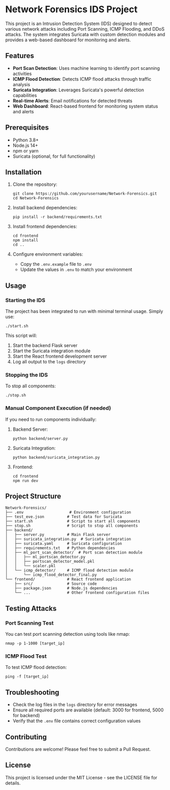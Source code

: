 # Network Forensics IDS Project

This project is an Intrusion Detection System (IDS) designed to detect various network attacks including Port Scanning, ICMP Flooding, and DDoS attacks. The system integrates Suricata with custom detection modules and provides a web-based dashboard for monitoring and alerts.

## Features

- **Port Scan Detection**: Uses machine learning to identify port scanning activities
- **ICMP Flood Detection**: Detects ICMP flood attacks through traffic analysis
- **Suricata Integration**: Leverages Suricata's powerful detection capabilities
- **Real-time Alerts**: Email notifications for detected threats
- **Web Dashboard**: React-based frontend for monitoring system status and alerts

## Prerequisites

- Python 3.8+
- Node.js 14+
- npm or yarn
- Suricata (optional, for full functionality)

## Installation

1. Clone the repository:
   ```
   git clone https://github.com/yourusername/Network-Forensics.git
   cd Network-Forensics
   ```

2. Install backend dependencies:
   ```
   pip install -r backend/requirements.txt
   ```

3. Install frontend dependencies:
   ```
   cd frontend
   npm install
   cd ..
   ```

4. Configure environment variables:
   - Copy the `.env.example` file to `.env`
   - Update the values in `.env` to match your environment

## Usage

### Starting the IDS

The project has been integrated to run with minimal terminal usage. Simply use:

```
./start.sh
```

This script will:
1. Start the backend Flask server
2. Start the Suricata integration module
3. Start the React frontend development server
4. Log all output to the `logs` directory

### Stopping the IDS

To stop all components:

```
./stop.sh
```

### Manual Component Execution (if needed)

If you need to run components individually:

1. Backend Server:
   ```
   python backend/server.py
   ```

2. Suricata Integration:
   ```
   python backend/suricata_integration.py
   ```

3. Frontend:
   ```
   cd frontend
   npm run dev
   ```

## Project Structure

```
Network-Forensics/
├── .env                    # Environment configuration
├── test_eve.json          # Test data for Suricata
├── start.sh               # Script to start all components
├── stop.sh                # Script to stop all components
├── backend/
│   ├── server.py          # Main Flask server
│   ├── suricata_integration.py  # Suricata integration
│   ├── suricata.yaml      # Suricata configuration
│   ├── requirements.txt   # Python dependencies
│   ├── ml_port_scan_detector/  # Port scan detection module
│   │   ├── ml_portscan_detector.py
│   │   ├── portscan_detector_model.pkl
│   │   └── scaler.pkl
│   └── icmp_detector/     # ICMP flood detection module
│       └── icmp_flood_detector_final.py
└── frontend/              # React frontend application
    ├── src/               # Source code
    ├── package.json       # Node.js dependencies
    └── ...                # Other frontend configuration files
```

## Testing Attacks

### Port Scanning Test

You can test port scanning detection using tools like nmap:

```
nmap -p 1-1000 [target_ip]
```

### ICMP Flood Test

To test ICMP flood detection:

```
ping -f [target_ip]
```

## Troubleshooting

- Check the log files in the `logs` directory for error messages
- Ensure all required ports are available (default: 3000 for frontend, 5000 for backend)
- Verify that the `.env` file contains correct configuration values

## Contributing

Contributions are welcome! Please feel free to submit a Pull Request.

## License

This project is licensed under the MIT License - see the LICENSE file for details.

